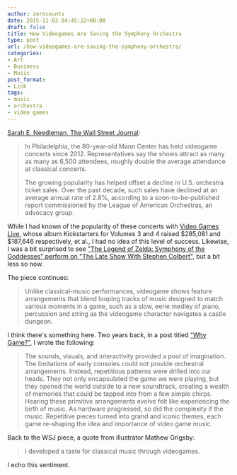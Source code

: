 ```yaml
---
author: zerocounts
date: 2015-11-03 04:45:22+00:00
draft: false
title: How Videogames Are Saving the Symphony Orchestra
type: post
url: /how-videogames-are-saving-the-symphony-orchestra/
categories:
- Art
- Business
- Music
post_format:
- Link
tags:
- music
- orchestra
- video games
---
```


[Sarah E. Needleman, The Wall Street Journal](https://apple.news/AKCg8oGFHRA2CxEdhLoOSUg):


<blockquote>In Philadelphia, the 80-year-old Mann Center has held videogame concerts since 2012. Representatives say the shows attract as many as many as 6,500 attendees, roughly double the average attendance at classical concerts.

The growing popularity has helped offset a decline in U.S. orchestra ticket sales. Over the past decade, such sales have declined at an average annual rate of 2.8%, according to a soon-to-be-published report commissioned by the League of American Orchestras, an advocacy group.</blockquote>


While I had known of the popularity of these concerts with [Video Games Live](http://www.videogameslive.com), whose album Kickstarters for Volumes 3 and 4 raised $285,081 and $187,646 respectively, et al., I had no idea of this level of success. Likewise, I was a bit surprised to see ["The Legend of Zelda: Symphony of the Goddesses" perform on "The Late Show With Stephen Colbert"](https://m.youtube.com/watch?v=Wg8d3TJzVl0), but a bit less so now.

The piece continues:


<blockquote>Unlike classical-music performances, videogame shows feature arrangements that blend looping tracks of music designed to match various moments in a game, such as a slow, eerie medley of piano, percussion and string as the videogame character navigates a castle dungeon.</blockquote>


I think there's something here. Two years back, in a post titled ["Why Game?"](https://thestarrlist.wordpress.com/2013/09/05/why-game/), I wrote the following:


<blockquote>The sounds, visuals, and interactivity provided a pool of imagination. The limitations of early consoles could not provide orchestral arrangements. Instead, repetitious patterns were drilled into our heads. They not only encapsulated the game we were playing, but they opened the world outside to a new soundtrack, creating a wealth of memories that could be tapped into from a few simple chirps. Hearing these primitive arrangements evolve felt like experiencing the birth of music. As hardware progressed, so did the complexity if the music. Repetitive pieces turned into grand and iconic themes, each game re-shaping the idea and importance of video game music.</blockquote>


Back to the WSJ piece, a quote from illustrator Mathew Grigsby:


<blockquote>I developed a taste for classical music through videogames.</blockquote>


I echo this sentiment.
